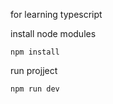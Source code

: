 for learning typescript

install node modules
```
npm install
```

run projject
```
npm run dev
```
